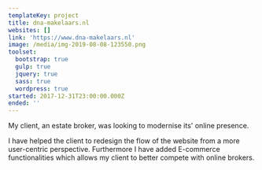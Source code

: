 ```yaml
---
templateKey: project
title: dna-makelaars.nl
websites: []
link: 'https://www.dna-makelaars.nl'
image: /media/img-2019-08-08-123550.png
toolset:
  bootstrap: true
  gulp: true
  jquery: true
  sass: true
  wordpress: true
started: 2017-12-31T23:00:00.000Z
ended: ''
---
```

My client, an estate broker, was looking to modernise its' online presence. 

I have helped the client to redesign the flow of the website from a more user-centric perspective. Furthermore I have added E-commerce functionalities which allows my client to better compete with online brokers.
